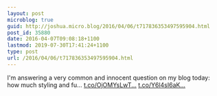 ```yaml
---
layout: post
microblog: true
guid: http://joshua.micro.blog/2016/04/06/t717836353497595904.html
post_id: 35880
date: 2016-04-07T09:08:18+1100
lastmod: 2019-07-30T17:41:24+1100
type: post
url: /2016/04/06/t717836353497595904.html
---
```

I'm answering a very common and innocent question on my blog today: how much styling and fu… [t.co/OjOMYsLwT...](https://t.co/OjOMYsLwTb) [t.co/Y6l4sI6aK...](https://t.co/Y6l4sI6aKp)
